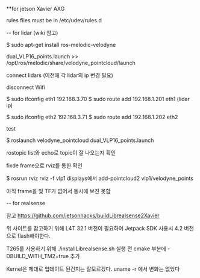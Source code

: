 **for jetson Xavier AXG

rules files must be in /etc/udev/rules.d

-- for lidar (wiki 참고)

$ sudo apt-get install ros-melodic-velodyne

dual_VLP16_points.launch >> /opt/ros/melodic/share/velodyne_pointcloud/launch

connect lidars
(이전에 각 lidar의 ip 변경 필요)

disconnect Wifi

$ sudo ifconfig eth1 192.168.3.70
$ sudo route add 192.168.1.201 eth1    (lidar ip)

$ sudo ifconfig eth2 192.168.3.71
$ sudo route add 192.168.1.202 eth2

test

$ roslaunch velodyne_pointcloud dual_VLP16_points.launch

rostopic list와 echo로 topic이 잘 나오는지 확인


fixde frame으로 rviz를 통한 확인

$ rosrun rviz rviz -f vlp1
displays에서 add-pointcloud2 vlp1/velodyne_points

아직 frame을 및 TF가 없어서 동시에 보진 못함

-- for realsense

참고  https://github.com/jetsonhacks/buildLibrealsense2Xavier

위 사이트를 참고하기 위해 L4T 32.1 버전이 필요하여 Jetpack SDK 사용시 4.2 버전으로 flash해야한다.

T265를 사용하기 위해
 ./installLibrealsense.sh 실행 전 cmake 부분에 -DBUILD_WITH_TM2=true 추가
 
 Kernel은 제대로 업데이트 된건지는 잘모르겠다. uname -r 에서 변화는 없었다

